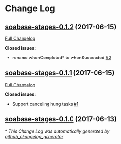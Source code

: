 # Change Log

## [soabase-stages-0.1.2](https://github.com/soabase/soabase-stages/tree/soabase-stages-0.1.2) (2017-06-15)
[Full Changelog](https://github.com/soabase/soabase-stages/compare/soabase-stages-0.1.1...soabase-stages-0.1.2)

**Closed issues:**

- rename whenCompleted\* to whenSucceeded [\#2](https://github.com/soabase/soabase-stages/issues/2)

## [soabase-stages-0.1.1](https://github.com/soabase/soabase-stages/tree/soabase-stages-0.1.1) (2017-06-15)
[Full Changelog](https://github.com/soabase/soabase-stages/compare/soabase-stages-0.1.0...soabase-stages-0.1.1)

**Closed issues:**

- Support canceling hung tasks [\#1](https://github.com/soabase/soabase-stages/issues/1)

## [soabase-stages-0.1.0](https://github.com/soabase/soabase-stages/tree/soabase-stages-0.1.0) (2017-06-13)


\* *This Change Log was automatically generated by [github_changelog_generator](https://github.com/skywinder/Github-Changelog-Generator)*